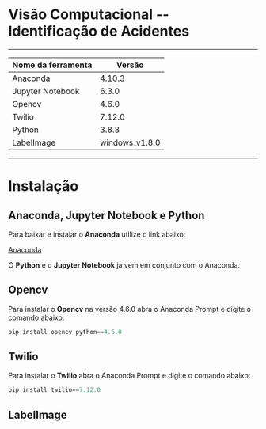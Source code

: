 # Visão Computacional -- Identificação de Acidentes

****************************************************

| Nome da ferramenta  |  Versão  |
| ------------------  | -------- |
| Anaconda | 4.10.3 |
| Jupyter Notebook | 6.3.0 |
| Opencv | 4.6.0 |
| Twilio | 7.12.0 |
| Python | 3.8.8 |
| LabelImage | windows_v1.8.0 |


****************************************************

# Instalação

## Anaconda, Jupyter Notebook e Python

Para baixar e instalar o __Anaconda__ utilize o link abaixo:

[Anaconda](https://www.anaconda.com/)

O __Python__ e o __Jupyter Notebook__ ja vem em conjunto com o Anaconda.

## Opencv

Para instalar o __Opencv__ na versão 4.6.0 abra o Anaconda Prompt e digite o comando abaixo:

```python
pip install opencv-python==4.6.0
```

## Twilio

Para instalar o __Twilio__ abra o Anaconda Prompt e digite o comando abaixo:

```python
pip install twilio==7.12.0
```

## LabelImage




